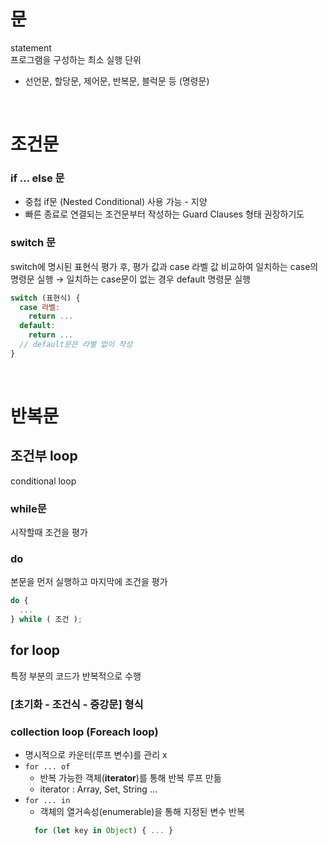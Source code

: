 # 문
statement <br>
프로그램을 구성하는 최소 실행 단위
- 선언문, 할당문, 제어문, 반복문, 블럭문 등 (명령문)

<br>

# 조건문
### if ... else 문
- 중첩 if문 (Nested Conditional) 사용 가능 - 지양
- 빠른 종료로 연결되는 조건문부터 작성하는 Guard Clauses 형태 권장하기도

### switch 문
switch에 명시된 표현식 평가 후, 평가 값과 case 라벨 값 비교하여 일치하는 case의 명령문 실행 → 일치하는 case문이 없는 경우 default 명령문 실행
```js
switch (표현식) {
  case 라벨:
    return ...
  default:
    return ...
  // default문은 라벨 없이 작성
}
```

<br>

# 반복문
## 조건부 loop
conditional loop

### while문
시작할때 조건을 평가 <br>

### do
본문을 먼저 실행하고 마지막에 조건을 평가 <br>
```js
do {
  ...
} while ( 조건 );
```

## for loop
특정 부분의 코드가 반복적으로 수행

### [초기화 - 조건식 - 증강문] 형식

### collection loop (Foreach loop)
- 명시적으로 카운터(루프 변수)를 관리 x
- `for ... of`
  - 반복 가능한 객체(**iterator**)를 통해 반복 루프 만듦
  - iterator : Array, Set, String ...
- `for ... in`
  - 객체의 열거속성(enumerable)을 통해 지정된 변수 반복
  ```js
    for (let key in Object) { ... }
  ```
